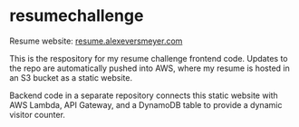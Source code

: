 # resumechallenge

Resume website: [resume.alexeversmeyer.com](https://resume.alexeversmeyer.com)

This is the respository for my resume challenge frontend code. Updates to the repo are automatically pushed into AWS, 
where my resume is hosted in an S3 bucket as a static website.

Backend code in a separate repository connects this static website with AWS Lambda, API Gateway, and a DynamoDB table 
to provide a dynamic visitor counter.